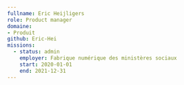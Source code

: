 ```yaml
---
fullname: Eric Heijligers
role: Product manager
domaine: 
- Produit
github: Eric-Hei
missions:
  - status: admin
    employer: Fabrique numérique des ministères sociaux
    start: 2020-01-01
    end: 2021-12-31
---
```


